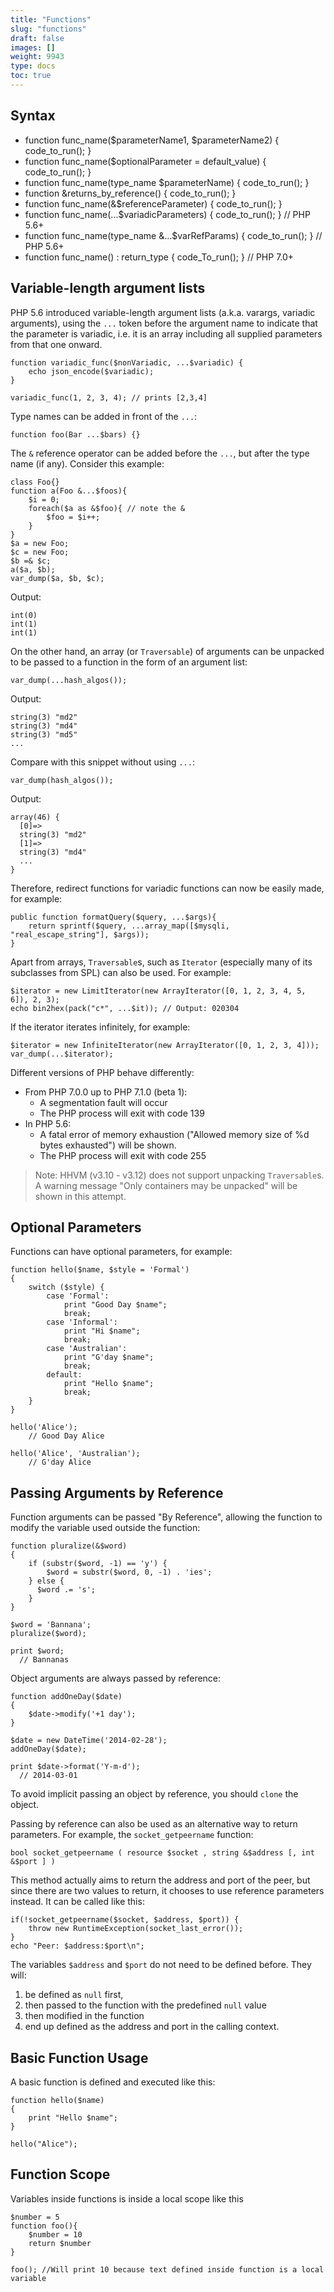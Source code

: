 ```yaml
---
title: "Functions"
slug: "functions"
draft: false
images: []
weight: 9943
type: docs
toc: true
---
```


## Syntax
- function func_name($parameterName1, $parameterName2) { code_to_run(); }
- function func_name($optionalParameter = default_value) { code_to_run(); }
- function func_name(type_name $parameterName) { code_to_run(); }
- function &returns_by_reference() { code_to_run(); }
- function func_name(&$referenceParameter) { code_to_run(); }
- function func_name(...$variadicParameters) { code_to_run(); } // PHP 5.6+
- function func_name(type_name &...$varRefParams) { code_to_run(); } // PHP 5.6+
- function func_name() : return_type { code_To_run(); } // PHP 7.0+

## Variable-length argument lists
<!-- if version [gte 5.6] -->
PHP 5.6 introduced variable-length argument lists (a.k.a. varargs, variadic arguments), using the `...` token before the argument name to indicate that the parameter is variadic, i.e. it is an array including all supplied parameters from that one onward.

    function variadic_func($nonVariadic, ...$variadic) {
        echo json_encode($variadic);
    }

    variadic_func(1, 2, 3, 4); // prints [2,3,4]

Type names can be added in front of the `...`:

    function foo(Bar ...$bars) {}

The `&` reference operator can be added before the `...`, but after the type name (if any). Consider this example:

    class Foo{}
    function a(Foo &...$foos){
        $i = 0;
        foreach($a as &$foo){ // note the &
            $foo = $i++;
        }
    }
    $a = new Foo;
    $c = new Foo;
    $b =& $c;
    a($a, $b);
    var_dump($a, $b, $c);

Output:

    int(0)
    int(1)
    int(1)

On the other hand, an array (or `Traversable`) of arguments can be unpacked to be passed to a function in the form of an argument list:

    var_dump(...hash_algos());

Output:

    string(3) "md2"
    string(3) "md4"
    string(3) "md5"
    ...

Compare with this snippet without using `...`:

    var_dump(hash_algos());

Output:

    array(46) {
      [0]=>
      string(3) "md2"
      [1]=>
      string(3) "md4"
      ...
    }

Therefore, redirect functions for variadic functions can now be easily made, for example:

    public function formatQuery($query, ...$args){
        return sprintf($query, ...array_map([$mysqli, "real_escape_string"], $args));
    }

Apart from arrays, `Traversable`s, such as `Iterator` (especially many of its subclasses from SPL<!-- TODO add link when it is added -->) can also be used. For example:

    $iterator = new LimitIterator(new ArrayIterator([0, 1, 2, 3, 4, 5, 6]), 2, 3);
    echo bin2hex(pack("c*", ...$it)); // Output: 020304

If the iterator iterates infinitely, for example:

    $iterator = new InfiniteIterator(new ArrayIterator([0, 1, 2, 3, 4]));
    var_dump(...$iterator);

Different versions of PHP behave differently:
* From PHP 7.0.0 up to PHP 7.1.0 (beta 1):
  * A segmentation fault will occur
  * The PHP process will exit with code 139
* In PHP 5.6:
  * A fatal error of memory exhaustion ("Allowed memory size of %d bytes exhausted") will be shown.
  * The PHP process will exit with code 255

> Note: HHVM (v3.10 - v3.12) does not support unpacking `Traversable`s. A warning message "Only containers may be unpacked" will be shown in this attempt.
<!-- end version if -->


## Optional Parameters
Functions can have optional parameters, for example:

    function hello($name, $style = 'Formal')
    {
        switch ($style) {
            case 'Formal':
                print "Good Day $name";
                break;
            case 'Informal':
                print "Hi $name";
                break;
            case 'Australian':
                print "G'day $name";
                break;
            default:
                print "Hello $name";
                break;
        }
    }
    
    hello('Alice');
        // Good Day Alice
    
    hello('Alice', 'Australian');
        // G'day Alice
            

## Passing Arguments by Reference
Function arguments can be passed "By Reference", allowing the function to modify the variable used outside the function:

    function pluralize(&$word)
    {
        if (substr($word, -1) == 'y') {
            $word = substr($word, 0, -1) . 'ies';
        } else {
          $word .= 's';
        }
    }
    
    $word = 'Bannana';
    pluralize($word);
    
    print $word;
      // Bannanas

Object arguments are always passed by reference:

    function addOneDay($date)
    {
        $date->modify('+1 day');
    }
    
    $date = new DateTime('2014-02-28');
    addOneDay($date);
    
    print $date->format('Y-m-d');
      // 2014-03-01

To avoid implicit passing an object by reference, you should `clone` the object.

Passing by reference can also be used as an alternative way to return parameters. For example, the `socket_getpeername` function:

    bool socket_getpeername ( resource $socket , string &$address [, int &$port ] )

This method actually aims to return the address and port of the peer, but since there are two values to return, it chooses to use reference parameters instead. It can be called like this:

    if(!socket_getpeername($socket, $address, $port)) {
        throw new RuntimeException(socket_last_error());
    }
    echo "Peer: $address:$port\n";

The variables `$address` and `$port` do not need to be defined before. They will:
1. be defined as `null` first,
2. then passed to the function with the predefined `null` value
3. then modified in the function
4. end up defined as the address and port in the calling context.

## Basic Function Usage
A basic function is defined and executed like this:

    function hello($name)
    {
        print "Hello $name";
    }

    hello("Alice");

## Function Scope
Variables inside functions is inside a local scope like this

    
    $number = 5
    function foo(){
        $number = 10
        return $number
    }

    foo(); //Will print 10 because text defined inside function is a local variable



